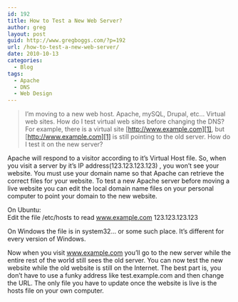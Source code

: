 ```yaml
---
id: 192
title: How to Test a New Web Server?
author: greg
layout: post
guid: http://www.gregboggs.com/?p=192
url: /how-to-test-a-new-web-server/
date: 2010-10-13
categories:
  - Blog
tags:
  - Apache
  - DNS
  - Web Design
---
```

> I&#8217;m moving to a new web host. Apache, mySQL, Drupal, etc&#8230; Virtual web sites. How do I test virtual web sites before changing the DNS? For example, there is a virtual site [http://www.example.com][1], but [http://www.example.com][1] is still pointing to the old server. How do I test it on the new server?

Apache will respond to a visitor according to it&#8217;s Virtual Host file. So, when you visit a server by it&#8217;s IP address(123.123.123.123) , you won&#8217;t see your website. You must use your domain name so that Apache can retrieve the correct files for your website. To test a new Apache server before moving a live website you can edit the local domain name files on your personal computer to point your domain to the new website.

On Ubuntu:  
Edit the file /etc/hosts to read www.example.com 123.123.123.123

On Windows the file is in system32&#8230; or some such place. It&#8217;s different for every version of Windows.

Now when you visit www.example.com you&#8217;ll go to the new server while the entire rest of the world still sees the old server. You can now test the new website while the old website is still on the Internet. The best part is, you don&#8217;t have to use a funky address like test.example.com and then change the URL. The only file you have to update once the website is live is the hosts file on your own computer.

 [1]: #